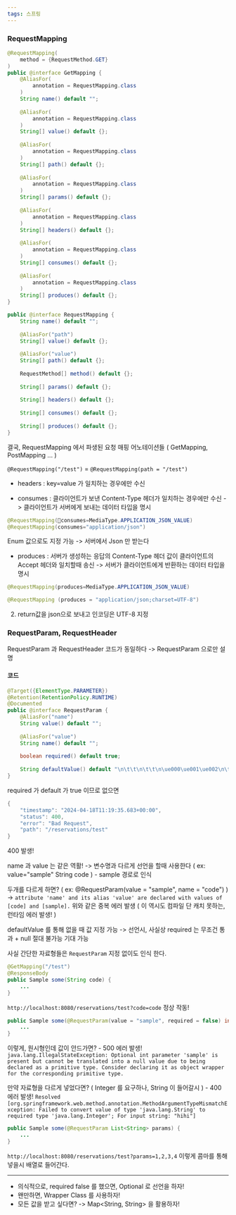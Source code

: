```yaml
---
tags: 스프링
---
```

### RequestMapping

```java
@RequestMapping(  
    method = {RequestMethod.GET}  
)  
public @interface GetMapping {  
    @AliasFor(  
        annotation = RequestMapping.class  
    )  
    String name() default "";  
  
    @AliasFor(  
        annotation = RequestMapping.class  
    )  
    String[] value() default {};  
  
    @AliasFor(  
        annotation = RequestMapping.class  
    )  
    String[] path() default {};  
  
    @AliasFor(  
        annotation = RequestMapping.class  
    )  
    String[] params() default {};  
  
    @AliasFor(  
        annotation = RequestMapping.class  
    )  
    String[] headers() default {};  
  
    @AliasFor(  
        annotation = RequestMapping.class  
    )  
    String[] consumes() default {};  
  
    @AliasFor(  
        annotation = RequestMapping.class  
    )  
    String[] produces() default {};  
}
```

```java
public @interface RequestMapping {  
    String name() default "";  
  
    @AliasFor("path")  
    String[] value() default {};  
  
    @AliasFor("value")  
    String[] path() default {};  
  
    RequestMethod[] method() default {};  
  
    String[] params() default {};  
  
    String[] headers() default {};  
  
    String[] consumes() default {};  
  
    String[] produces() default {};  
}
```

결국, RequestMapping 에서 파생된 요청 매핑 어노테이션들 ( GetMapping, PostMapping ... )

`@RequestMapping("/test")` = `@RequestMapping(path = "/test")`


- headers : key=value 가 일치하는 경우에만 수신


- consumes : 클라이언트가 보낸 Content-Type 헤더가 일치하는 경우에만 수신
-> 클라이언트가 서버에게 보내는 데이터 타입을 명시

```java
@RequestMapping(consumes=MediaType.APPLICATION_JSON_VALUE)
@RequestMapping(consumes="application/json")
```

Enum 값으로도 지정 가능
-> 서버에서 Json 만 받는다

- produces : 서버가 생성하는 응답의 Content-Type 헤더 값이 클라이언트의 Accept 헤더와 일치할때 송신
-> 서버가 클라이언트에게 반환하는 데이터 타입을 명시

```java
@RequestMapping(produces=MediaType.APPLICATION_JSON_VALUE)

@RequestMapping (produces = "application/json;charset=UTF-8")
```
 
 2. return값을 json으로 보내고 인코딩은 UTF-8 지정

### RequestParam, RequestHeader

RequestParam 과 RequestHeader 코드가 동일하다
-> RequestParam 으로만 설명
#### 코드

```java
@Target({ElementType.PARAMETER})  
@Retention(RetentionPolicy.RUNTIME)  
@Documented  
public @interface RequestParam {  
    @AliasFor("name")  
    String value() default "";  
  
    @AliasFor("value")  
    String name() default "";  
  
    boolean required() default true;  
  
    String defaultValue() default "\n\t\t\n\t\t\n\ue000\ue001\ue002\n\t\t\t\t\n";  
}
```


required 가 default 가 true 이므로 없으면
```java
{
	"timestamp": "2024-04-18T11:19:35.683+00:00",
	"status": 400,
	"error": "Bad Request",
	"path": "/reservations/test"
}
```
400 발생!

name 과 value 는 같은 역활!
-> 변수명과 다르게 선언을 할때 사용한다
( ex: value="sample" String code ) - sample 경로로 인식

두개를 다르게 하면? ( ex: @RequestParam(value = "sample", name = "code") )
-> `attribute 'name' and its alias 'value' are declared with values of [code] and [sample].`
위와 같은 중복 에러 발생 ( 이 역시도 컴파일 단 캐치 못하는, 런타임 에러 발생! )

defaultValue 를 통해 없을 때 값 지정 가능
-> 선언시, 사실상 required 는 무조건 통과 + null 절대 불가능 기대 가능

사실 간단한 자료형들은 `RequestParam` 지정 없이도 인식 한다.
```java
@GetMapping("/test")  
@ResponseBody  
public Sample some(String code) {
	...
}
```

`http://localhost:8080/reservations/test?code=code` 정상 작동!

```java
public Sample some(@RequestParam(value = "sample", required = false) int code){
	...
}
```

이렇게, 원시형인데 값이 안드가면? - 500 에러 발생!
`java.lang.IllegalStateException: Optional int parameter 'sample' is present but cannot be translated into a null value due to being declared as a primitive type. Consider declaring it as object wrapper for the corresponding primitive type.`

만약 자료형을 다르게 넣었다면? ( Integer 를 요구하나, String 이 들어갈시 ) - 400 에러 발생!
`Resolved [org.springframework.web.method.annotation.MethodArgumentTypeMismatchException: Failed to convert value of type 'java.lang.String' to required type 'java.lang.Integer'; For input string: "hihi"]
`
```java
public Sample some(@RequestParam List<String> params) {
	...
}
```

`http://localhost:8080/reservations/test?params=1,2,3,4` 이렇게 콤마를 통해 넣을시 배열로 들어간다.

---

- 의식적으로, required false 를 했으면, Optional 로 선언을 하자!
- 왠만하면, Wrapper Class 를 사용하자!
- 모든 값을 받고 싶다면? -> Map<String, String> 을 활용하자!